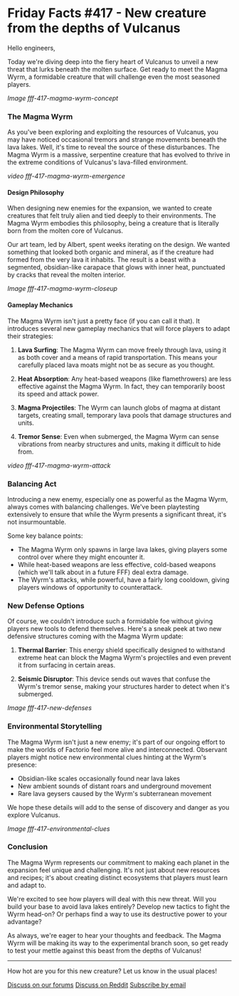 <!-- Command for generating this post: python create_new_blogpost.py --blogpost_number 417 --prev_blogpost_as_examples 373 386 387 --bullet_points "New creature from the depth of Vulcanus" -->

# Friday Facts #417 - New creature from the depths of Vulcanus

Hello engineers,

Today we're diving deep into the fiery heart of Vulcanus to unveil a new threat that lurks beneath the molten surface. Get ready to meet the Magma Wyrm, a formidable creature that will challenge even the most seasoned players.

*Image fff-417-magma-wyrm-concept*

### The Magma Wyrm

As you've been exploring and exploiting the resources of Vulcanus, you may have noticed occasional tremors and strange movements beneath the lava lakes. Well, it's time to reveal the source of these disturbances. The Magma Wyrm is a massive, serpentine creature that has evolved to thrive in the extreme conditions of Vulcanus's lava-filled environment.

*video fff-417-magma-wyrm-emergence*

#### Design Philosophy

When designing new enemies for the expansion, we wanted to create creatures that felt truly alien and tied deeply to their environments. The Magma Wyrm embodies this philosophy, being a creature that is literally born from the molten core of Vulcanus.

Our art team, led by Albert, spent weeks iterating on the design. We wanted something that looked both organic and mineral, as if the creature had formed from the very lava it inhabits. The result is a beast with a segmented, obsidian-like carapace that glows with inner heat, punctuated by cracks that reveal the molten interior.

*Image fff-417-magma-wyrm-closeup*

#### Gameplay Mechanics

The Magma Wyrm isn't just a pretty face (if you can call it that). It introduces several new gameplay mechanics that will force players to adapt their strategies:

1. **Lava Surfing**: The Magma Wyrm can move freely through lava, using it as both cover and a means of rapid transportation. This means your carefully placed lava moats might not be as secure as you thought.

2. **Heat Absorption**: Any heat-based weapons (like flamethrowers) are less effective against the Magma Wyrm. In fact, they can temporarily boost its speed and attack power.

3. **Magma Projectiles**: The Wyrm can launch globs of magma at distant targets, creating small, temporary lava pools that damage structures and units.

4. **Tremor Sense**: Even when submerged, the Magma Wyrm can sense vibrations from nearby structures and units, making it difficult to hide from.

*video fff-417-magma-wyrm-attack*

### Balancing Act

Introducing a new enemy, especially one as powerful as the Magma Wyrm, always comes with balancing challenges. We've been playtesting extensively to ensure that while the Wyrm presents a significant threat, it's not insurmountable.

Some key balance points:

- The Magma Wyrm only spawns in large lava lakes, giving players some control over where they might encounter it.
- While heat-based weapons are less effective, cold-based weapons (which we'll talk about in a future FFF) deal extra damage.
- The Wyrm's attacks, while powerful, have a fairly long cooldown, giving players windows of opportunity to counterattack.

### New Defense Options

Of course, we couldn't introduce such a formidable foe without giving players new tools to defend themselves. Here's a sneak peek at two new defensive structures coming with the Magma Wyrm update:

1. **Thermal Barrier**: This energy shield specifically designed to withstand extreme heat can block the Magma Wyrm's projectiles and even prevent it from surfacing in certain areas.

2. **Seismic Disruptor**: This device sends out waves that confuse the Wyrm's tremor sense, making your structures harder to detect when it's submerged.

*Image fff-417-new-defenses*

### Environmental Storytelling

The Magma Wyrm isn't just a new enemy; it's part of our ongoing effort to make the worlds of Factorio feel more alive and interconnected. Observant players might notice new environmental clues hinting at the Wyrm's presence:

- Obsidian-like scales occasionally found near lava lakes
- New ambient sounds of distant roars and underground movement
- Rare lava geysers caused by the Wyrm's subterranean movement

We hope these details will add to the sense of discovery and danger as you explore Vulcanus.

*Image fff-417-environmental-clues*

### Conclusion

The Magma Wyrm represents our commitment to making each planet in the expansion feel unique and challenging. It's not just about new resources and recipes; it's about creating distinct ecosystems that players must learn and adapt to.

We're excited to see how players will deal with this new threat. Will you build your base to avoid lava lakes entirely? Develop new tactics to fight the Wyrm head-on? Or perhaps find a way to use its destructive power to your advantage?

As always, we're eager to hear your thoughts and feedback. The Magma Wyrm will be making its way to the experimental branch soon, so get ready to test your mettle against this beast from the depths of Vulcanus!

* * *

How hot are you for this new creature? Let us know in the usual places!

[Discuss on our forums](https://forums.factorio.com/110421) [Discuss on Reddit](https://www.reddit.com/r/factorio/comments/magma_wyrm_unveiled/)
[Subscribe by email](https://newsletter.factorio.com/subscription/Km9uSnxm9)